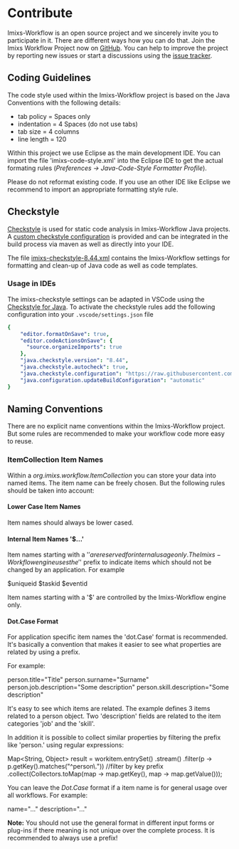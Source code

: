 # Contribute

Imixs-Workflow is an open source project and we sincerely invite you to participate in it. There are different ways how you can do that. Join the Imixs Workflow Project now on [GitHub](https://github.com/imixs/imixs-workflow). You can help to improve the project by reporting new issues or start a discussions using the
[issue tracker](https://github.com/imixs/imixs-workflow/issues).

## Coding Guidelines

The code style used within the Imixs-Workflow project is based on the Java Conventions with the following details:

- tab policy = Spaces only
- indentation = 4 Spaces (do not use tabs)
- tab size = 4 columns
- line length = 120

Within this project we use Eclipse as the main development IDE. You can import the file 'imixs-code-style.xml' into the Eclipse IDE to get the actual formating rules (_Preferences -> Java-Code-Style Formatter Profile_).

Please do not reformat existing code. If you use an other IDE like Eclipse we recommend to import an appropriate formatting style rule.

## Checkstyle

[Checkstyle](https://checkstyle.sourceforge.io/) is used for static code analysis in Imixs-Workflow Java projects. A [custom checkstyle configuration](../../../imixs-checkstyle-8.44.xml) is provided and
can be integrated in the build process via maven as well as directly into your IDE.

The file [imixs-checkstyle-8.44.xml](https://raw.githubusercontent.com/imixs/imixs-workflow/master/imixs-checkstyle-8.44.xml) contains the Imixs-Workflow settings for formatting and clean-up of Java code as well as code templates.

### Usage in IDEs

The imixs-checkstyle settings can be adapted in VSCode using the [Checkstyle for Java](https://marketplace.visualstudio.com/items?itemName=shengchen.vscode-checkstyle).
To activate the checkstyle rules add the following configuration into your `.vscode/settings.json` file

```yaml
{
    "editor.formatOnSave": true,
    "editor.codeActionsOnSave": {
      "source.organizeImports": true
    },
    "java.checkstyle.version": "8.44",
    "java.checkstyle.autocheck": true,
    "java.checkstyle.configuration": "https://raw.githubusercontent.com/imixs/imixs-workflow/master/imixs-checkstyle-8.44.xml",
    "java.configuration.updateBuildConfiguration": "automatic"
}
```

## Naming Conventions

There are no explicit name conventions within the Imixs-Workflow project. But some rules are recommended to make your workflow code more easy to reuse.

### ItemCollection Item Names

Within a _org.imixs.workflow.ItemCollection_ you can store your data into named items. The item name can be freely chosen. But the following rules should be taken into account:

#### Lower Case Item Names

Item names should always be lower cased.

#### Internal Item Names '$...'

Item names starting with a '$' are reserved for internal usage only. The Imixs-Workflow engine uses the '$' prefix to indicate items which should not be changed by an application. For example

 $uniqueid
 $taskid
 $eventid

Item names starting with a '$' are controlled by the Imixs-Workflow engine only.

#### Dot.Case Format

For application specific item names the 'dot.Case' format is recommended. It's basically a convention that makes it easier to see what properties are related by using a prefix.

For example:

 person.title="Title"
 person.surname="Surname"
 person.job.description="Some description"
 person.skill.description="Some description"

It's easy to see which items are related. The example defines 3 items related to a person object. Two 'description' fields are related to the item categories 'job' and the 'skill'.

In addition it is possible to collect similar properties by filtering the prefix like 'person.' using regular expressions:

  Map<String, Object> result = workitem.entrySet()
         .stream()
         .filter(p -> p.getKey().matches("^person\\.")) //filter by key prefix
         .collect(Collectors.toMap(map -> map.getKey(), map -> map.getValue()));

You can leave the _Dot.Case_ format if a item name is for general usage over all workflows. For example:

 name="..."
 description="..."

**Note:** You should not use the general format in different input forms or plug-ins if there meaning is not unique over the complete process. It is recommended to always use a prefix!  
